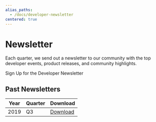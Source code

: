 ```yaml
---
alias_paths:
  - /docs/developer-newsletter
centered: true
---
```


# Newsletter

Each quarter, we send out a newsletter to our community with the top developer
events, product releases, and community highlights.

<CTA to="https://community.box.com/t5/Box-Newsletters/bg-p/Newsletters" narrow>
  Sign Up for the Developer Newsletter
</CTA>

## Past Newsletters

| Year | Quarter | Download                |
| ---- | ------- | ----------------------- |
| 2019 | Q3      | [Download][download-2019-q3] |

[download-2019-q3]: https://cloud.box.com/s/m7i1r21wudyl2cjnhotgvggou36w8rbx
